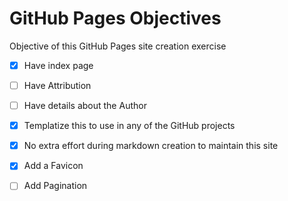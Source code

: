 # GitHub Pages Objectives

Objective of this GitHub Pages site creation exercise

- [x] Have index page
- [ ] Have Attribution
- [ ] Have details about the Author
- [x] Templatize this to use in any of the GitHub projects
- [x] No extra effort during markdown creation to maintain this site
- [x] Add a Favicon
- [ ] Add Pagination
  